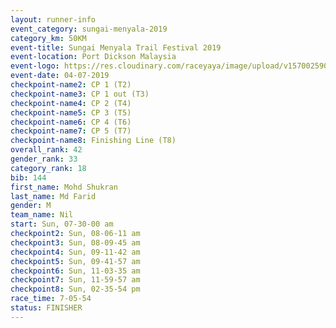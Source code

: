```yaml
---
layout: runner-info 
event_category: sungai-menyala-2019 
category_km: 50KM 
event-title: Sungai Menyala Trail Festival 2019 
event-location: Port Dickson Malaysia 
event-logo: https://res.cloudinary.com/raceyaya/image/upload/v1570025907/logo/smft_rwzxh1.jpg 
event-date: 04-07-2019 
checkpoint-name2: CP 1 (T2) 
checkpoint-name3: CP 1 out (T3) 
checkpoint-name4: CP 2 (T4) 
checkpoint-name5: CP 3 (T5) 
checkpoint-name6: CP 4 (T6) 
checkpoint-name7: CP 5 (T7) 
checkpoint-name8: Finishing Line (T8) 
overall_rank: 42
gender_rank: 33
category_rank: 18
bib: 144
first_name: Mohd Shukran
last_name: Md Farid
gender: M
team_name: Nil
start: Sun, 07-30-00 am
checkpoint2: Sun, 08-06-11 am
checkpoint3: Sun, 08-09-45 am
checkpoint4: Sun, 09-11-42 am
checkpoint5: Sun, 09-41-57 am
checkpoint6: Sun, 11-03-35 am
checkpoint7: Sun, 11-59-57 am
checkpoint8: Sun, 02-35-54 pm
race_time: 7-05-54
status: FINISHER
---
```

